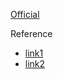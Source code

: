[Official](https://github.com/metallb/metallb)

Reference
     
- [link1](https://www.definit.co.uk/2019/08/lab-guide-kubernetes-load-balancer-and-ingress-with-metallb-and-contour/)
- [link2](https://dzone.com/articles/kubernetes-metallb-bare-metal-loadbalancer)
